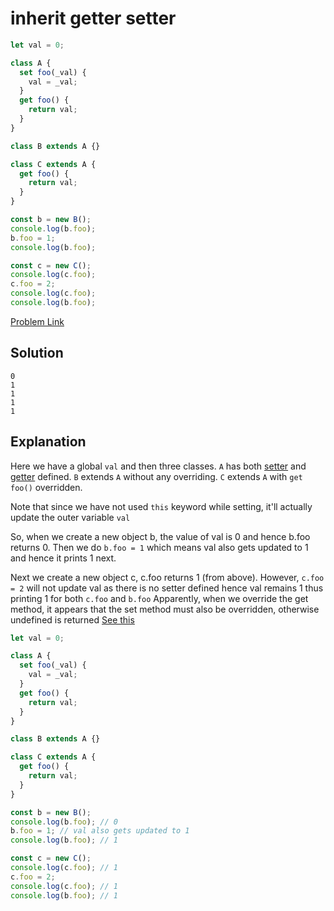 # inherit getter setter

```js
let val = 0;

class A {
  set foo(_val) {
    val = _val;
  }
  get foo() {
    return val;
  }
}

class B extends A {}

class C extends A {
  get foo() {
    return val;
  }
}

const b = new B();
console.log(b.foo);
b.foo = 1;
console.log(b.foo);

const c = new C();
console.log(c.foo);
c.foo = 2;
console.log(c.foo);
console.log(b.foo);
```

[Problem Link](https://bigfrontend.dev/quiz/inherit-getter-setter)

## Solution

```
0
1
1
1
1
```

## Explanation

Here we have a global `val` and then three classes. `A` has both [setter](https://developer.mozilla.org/en-US/docs/Web/JavaScript/Reference/Functions/set) and [getter](https://developer.mozilla.org/en-US/docs/Web/JavaScript/Reference/Functions/get) defined. `B` extends `A` without any overriding. `C` extends `A` with `get foo()` overridden.

Note that since we have not used `this` keyword while setting, it'll actually update the outer variable `val`

So, when we create a new object b, the value of val is 0 and hence b.foo returns 0. Then we do `b.foo = 1` which means val also gets updated to 1 and hence it prints 1 next.

Next we create a new object c, c.foo returns 1 (from above). However, `c.foo = 2` will not update val as there is no setter defined hence val remains 1 thus printing 1 for both `c.foo` and `b.foo` Apparently, when we override the get method, it appears that the set method must also be overridden, otherwise undefined is returned [See this](https://stackoverflow.com/questions/28950760/override-a-setter-and-the-getter-must-also-be-overridden)

```js
let val = 0;

class A {
  set foo(_val) {
    val = _val;
  }
  get foo() {
    return val;
  }
}

class B extends A {}

class C extends A {
  get foo() {
    return val;
  }
}

const b = new B();
console.log(b.foo); // 0
b.foo = 1; // val also gets updated to 1
console.log(b.foo); // 1

const c = new C();
console.log(c.foo); // 1
c.foo = 2;
console.log(c.foo); // 1
console.log(b.foo); // 1
```
